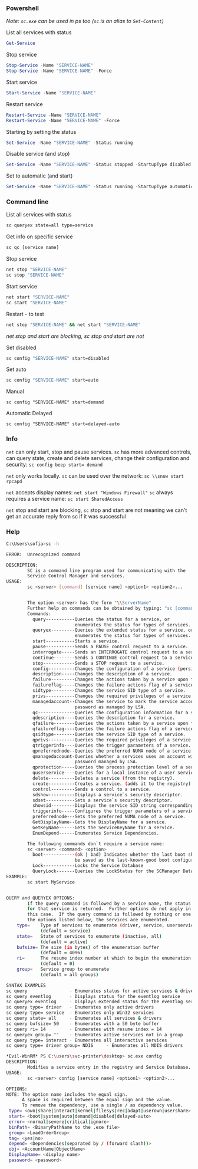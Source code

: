 
### Powershell
*Note: `sc.exe` can be used in ps too (`sc` is an alias to `Set-Content`)*

List all services with status
```powershell
Get-Service
```

Stop service
```powershell
Stop-Service -Name "SERVICE-NAME"
Stop-Service -Name "SERVICE-NAME" -Force
```

Start service
```powershell
Start-Service -Name "SERVICE-NAME"
```

Restart service
```powershell
Restart-Service -Name "SERVICE-NAME"
Restart-Service -Name "SERVICE-NAME" -Force
```

Starting by setting the status
```powershell
Set-Service -Name "SERVICE-NAME" -Status running
```

Disable service (and stop)
```powershell
Set-Service -Name "SERVICE-NAME" -Status stopped -StartupType disabled
```

Set to automatic (and start)
```powershell
Set-Service -Name "SERVICE-NAME" -Status running -StartupType automatic
```


### Command line

List all services with status
```sh
sc queryex state=all type=service
```

Get info on specific service
```sh
sc qc [service name]
```

Stop service
```sh
net stop "SERVICE-NAME"
sc stop "SERVICE-NAME"
```

Start service
```sh
net start "SERVICE-NAME"
sc start "SERVICE-NAME"
```

Restart - to test
```sh
net stop "SERVICE-NAME" && net start "SERVICE-NAME"
```
*net stop and start are blocking, sc stop and start are not*

Set disabled
```sh
sc config "SERVICE-NAME" start=disabled
```

Set auto
```sh
sc config "SERVICE-NAME" start=auto
```

Manual
```
sc config "SERVICE-NAME" start=demand
```

Automatic Delayed
```
sc config "SERVICE-NAME" start=delayed-auto
```


### Info

`net` can only start, stop and pause services.
`sc` has more advanced controls, can query state, create and delete services, change their configuration and security: `sc config beep start= demand`

`net` only works locally.
`sc` can be used over the network: `sc \\snow start rpcapd`

`net` accepts display names: `net start "Windows Firewall"`
`sc` always requires a service name: `sc start SharedAccess`

`net` stop and start are blocking, `sc` stop and start are not
meaning we can't get an accurate reply from sc if it was successful

### Help

```sh
C:\Users\sofia>sc -h

ERROR:  Unrecognized command

DESCRIPTION:
        SC is a command line program used for communicating with the
        Service Control Manager and services.
USAGE:
        sc <server> [command] [service name] <option1> <option2>...


        The option <server> has the form "\\ServerName"
        Further help on commands can be obtained by typing: "sc [command]"
        Commands:
          query-----------Queries the status for a service, or
                          enumerates the status for types of services.
          queryex---------Queries the extended status for a service, or
                          enumerates the status for types of services.
          start-----------Starts a service.
          pause-----------Sends a PAUSE control request to a service.
          interrogate-----Sends an INTERROGATE control request to a service.
          continue--------Sends a CONTINUE control request to a service.
          stop------------Sends a STOP request to a service.
          config----------Changes the configuration of a service (persistent).
          description-----Changes the description of a service.
          failure---------Changes the actions taken by a service upon failure.
          failureflag-----Changes the failure actions flag of a service.
          sidtype---------Changes the service SID type of a service.
          privs-----------Changes the required privileges of a service.
          managedaccount--Changes the service to mark the service account
                          password as managed by LSA.
          qc--------------Queries the configuration information for a service.
          qdescription----Queries the description for a service.
          qfailure--------Queries the actions taken by a service upon failure.
          qfailureflag----Queries the failure actions flag of a service.
          qsidtype--------Queries the service SID type of a service.
          qprivs----------Queries the required privileges of a service.
          qtriggerinfo----Queries the trigger parameters of a service.
          qpreferrednode--Queries the preferred NUMA node of a service.
          qmanagedaccount-Queries whether a services uses an account with a
                          password managed by LSA.
          qprotection-----Queries the process protection level of a service.
          quserservice----Queries for a local instance of a user service template.
          delete----------Deletes a service (from the registry).
          create----------Creates a service. (adds it to the registry).
          control---------Sends a control to a service.
          sdshow----------Displays a service`s security descriptor.
          sdset-----------Sets a service`s security descriptor.
          showsid---------Displays the service SID string corresponding to an arbitrary name.
          triggerinfo-----Configures the trigger parameters of a service.
          preferrednode---Sets the preferred NUMA node of a service.
          GetDisplayName--Gets the DisplayName for a service.
          GetKeyName------Gets the ServiceKeyName for a service.
          EnumDepend------Enumerates Service Dependencies.

        The following commands don`t require a service name:
        sc <server> <command> <option>
          boot------------(ok | bad) Indicates whether the last boot should
                          be saved as the last-known-good boot configuration
          Lock------------Locks the Service Database
          QueryLock-------Queries the LockStatus for the SCManager Database
EXAMPLE:
        sc start MyService


QUERY and QUERYEX OPTIONS:
        If the query command is followed by a service name, the status
        for that service is returned.  Further options do not apply in
        this case.  If the query command is followed by nothing or one of
        the options listed below, the services are enumerated.
    type=    Type of services to enumerate (driver, service, userservice, all)
             (default = service)
    state=   State of services to enumerate (inactive, all)
             (default = active)
    bufsize= The size (in bytes) of the enumeration buffer
             (default = 4096)
    ri=      The resume index number at which to begin the enumeration
             (default = 0)
    group=   Service group to enumerate
             (default = all groups)

SYNTAX EXAMPLES
sc query                - Enumerates status for active services & drivers
sc query eventlog       - Displays status for the eventlog service
sc queryex eventlog     - Displays extended status for the eventlog service
sc query type= driver   - Enumerates only active drivers
sc query type= service  - Enumerates only Win32 services
sc query state= all     - Enumerates all services & drivers
sc query bufsize= 50    - Enumerates with a 50 byte buffer
sc query ri= 14         - Enumerates with resume index = 14
sc queryex group= ""    - Enumerates active services not in a group
sc query type= interact - Enumerates all interactive services
sc query type= driver group= NDIS     - Enumerates all NDIS drivers
```

```sh
*Evil-WinRM* PS C:\users\svc-printer\desktop> sc.exe config
DESCRIPTION:
        Modifies a service entry in the registry and Service Database.
USAGE:
        sc <server> config [service name] <option1> <option2>...

OPTIONS:
NOTE: The option name includes the equal sign.
      A space is required between the equal sign and the value.
      To remove the dependency, use a single / as dependency value.
 type= <own|share|interact|kernel|filesys|rec|adapt|userown|usershare>
 start= <boot|system|auto|demand|disabled|delayed-auto>
 error= <normal|severe|critical|ignore>
 binPath= <BinaryPathName to the .exe file>
 group= <LoadOrderGroup>
 tag= <yes|no>
 depend= <Dependencies(separated by / (forward slash))>
 obj= <AccountName|ObjectName>
 DisplayName= <display name>
 password= <password>
```

